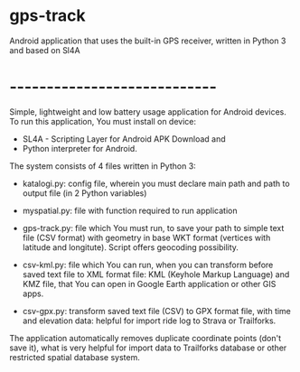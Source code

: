 # gps-track
Android application that uses the built-in GPS receiver, written in Python 3 and based on Sl4A

# ----------------------------

Simple, lightweight and low battery usage application for Android devices. To run this application, You must install on device:

* SL4A - Scripting Layer for Android APK Download and 
* Python interpreter for Android. 


The system consists of 4 files written in Python 3:

  * katalogi.py: config file, wherein you must declare main path and path to output file (in 2 Python variables)

  * myspatial.py: file with function required to run application

  * gps-track.py: file which You must run, to save your path to simple text file (CSV format) with geometry in base WKT format (vertices with latitude and longitute). Script offers geocoding possibility. 

  * csv-kml.py: file which You can run, when you can transform before saved text file to XML format file: KML (Keyhole Markup Language) and KMZ file, that You can open in Google Earth application or other GIS apps.
  
  * csv-gpx.py: transform saved text file (CSV) to GPX format file, with time and elevation data: helpful for import ride log to Strava or Trailforks.  

The application automatically removes duplicate coordinate points (don't save it), what is very helpful for import data to Trailforks database or other restricted spatial database system.

